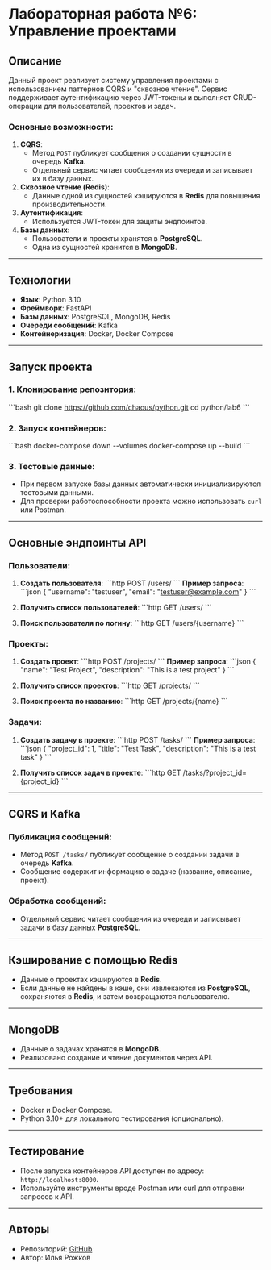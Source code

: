 
# Лабораторная работа №6: Управление проектами

## Описание

Данный проект реализует систему управления проектами с использованием паттернов CQRS и "сквозное чтение". Сервис поддерживает аутентификацию через JWT-токены и выполняет CRUD-операции для пользователей, проектов и задач.

### Основные возможности:
1. **CQRS**:
   - Метод `POST` публикует сообщения о создании сущности в очередь **Kafka**.
   - Отдельный сервис читает сообщения из очереди и записывает их в базу данных.
2. **Сквозное чтение (Redis)**:
   - Данные одной из сущностей кэшируются в **Redis** для повышения производительности.
3. **Аутентификация**:
   - Используется JWT-токен для защиты эндпоинтов.
4. **Базы данных**:
   - Пользователи и проекты хранятся в **PostgreSQL**.
   - Одна из сущностей хранится в **MongoDB**.

---

## Технологии

- **Язык**: Python 3.10
- **Фреймворк**: FastAPI
- **Базы данных**: PostgreSQL, MongoDB, Redis
- **Очереди сообщений**: Kafka
- **Контейнеризация**: Docker, Docker Compose

---

## Запуск проекта

### 1. Клонирование репозитория:
\`\`\`bash
git clone https://github.com/chaous/python.git
cd python/lab6
\`\`\`

### 2. Запуск контейнеров:
\`\`\`bash
docker-compose down --volumes
docker-compose up --build
\`\`\`

### 3. Тестовые данные:
- При первом запуске базы данных автоматически инициализируются тестовыми данными.
- Для проверки работоспособности проекта можно использовать `curl` или Postman.

---

## Основные эндпоинты API

### Пользователи:
1. **Создать пользователя**:
   \`\`\`http
   POST /users/
   \`\`\`
   **Пример запроса**:
   \`\`\`json
   {
       "username": "testuser",
       "email": "testuser@example.com"
   }
   \`\`\`

2. **Получить список пользователей**:
   \`\`\`http
   GET /users/
   \`\`\`

3. **Поиск пользователя по логину**:
   \`\`\`http
   GET /users/{username}
   \`\`\`

### Проекты:
1. **Создать проект**:
   \`\`\`http
   POST /projects/
   \`\`\`
   **Пример запроса**:
   \`\`\`json
   {
       "name": "Test Project",
       "description": "This is a test project"
   }
   \`\`\`

2. **Получить список проектов**:
   \`\`\`http
   GET /projects/
   \`\`\`

3. **Поиск проекта по названию**:
   \`\`\`http
   GET /projects/{name}
   \`\`\`

### Задачи:
1. **Создать задачу в проекте**:
   \`\`\`http
   POST /tasks/
   \`\`\`
   **Пример запроса**:
   \`\`\`json
   {
       "project_id": 1,
       "title": "Test Task",
       "description": "This is a test task"
   }
   \`\`\`

2. **Получить список задач в проекте**:
   \`\`\`http
   GET /tasks/?project_id={project_id}
   \`\`\`

---

## CQRS и Kafka

### Публикация сообщений:
- Метод `POST /tasks/` публикует сообщение о создании задачи в очередь **Kafka**.
- Сообщение содержит информацию о задаче (название, описание, проект).

### Обработка сообщений:
- Отдельный сервис читает сообщения из очереди и записывает задачи в базу данных **PostgreSQL**.

---

## Кэширование с помощью Redis

- Данные о проектах кэшируются в **Redis**.
- Если данные не найдены в кэше, они извлекаются из **PostgreSQL**, сохраняются в **Redis**, и затем возвращаются пользователю.

---

## MongoDB

- Данные о задачах хранятся в **MongoDB**.
- Реализовано создание и чтение документов через API.

---

## Требования

- Docker и Docker Compose.
- Python 3.10+ для локального тестирования (опционально).

---

## Тестирование

- После запуска контейнеров API доступен по адресу: `http://localhost:8000`.
- Используйте инструменты вроде Postman или curl для отправки запросов к API.

---

## Авторы

- Репозиторий: [GitHub](https://github.com/chaous/python/tree/main/lab6)
- Автор: Илья Рожков
